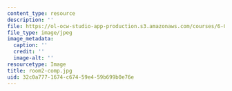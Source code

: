 ```yaml
---
content_type: resource
description: ''
file: https://ol-ocw-studio-app-production.s3.amazonaws.com/courses/6-004-computation-structures-spring-2017/32c0a7771674c67459e459b699b0e76e_room2-comp.jpg
file_type: image/jpeg
image_metadata:
  caption: ''
  credit: ''
  image-alt: ''
resourcetype: Image
title: room2-comp.jpg
uid: 32c0a777-1674-c674-59e4-59b699b0e76e
---
```


